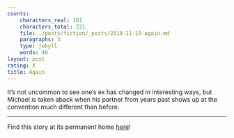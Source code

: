 ```yaml
---
counts:
    characters_real: 181
    characters_total: 221
    file: ./posts/fiction/_posts/2014-11-19-again.md
    paragraphs: 3
    type: jekyll
    words: 40
layout: post
rating: X
title: Again
---
```


It’s not uncommon to see one’s ex has changed in interesting ways, but Michael is taken aback when his partner from years past shows up at the convention much different than before.

-----

Find this story at its permanent home [here](/fiction/rum-and-coke/full#again)!
